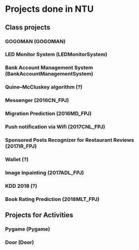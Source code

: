 # Projects done in NTU
## Class projects
### GOGOMAN (GOGOMAN)
### LED Monitor System (LEDMonitorSystem)
### Bank Account Management System (BankAccountManagementSystem)
### Quine–McCluskey algorithm (?)
### Messenger (2016CN_FPJ)
### Migration Prediction (2016MD_FPJ)
### Push notification via Wifi (2017CNL_FPJ)
### Sponsored Posts Recognizer for Restaurant Reviews (2017IR_FPJ)
### Wallet (?)
### Image Inpainting (2017ADL_FPJ)
### KDD 2018 (?)
### Book Rating Prediction (2018MLT_FPJ)
## Projects for Activities
### Pygame (Pygame)
### Door (Door)
